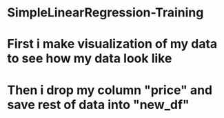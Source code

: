# SimpleLinearRegression-Training
# First i make visualization of my data to see how my data look like 
# Then i drop my column "price" and save rest of data into   "new_df"

